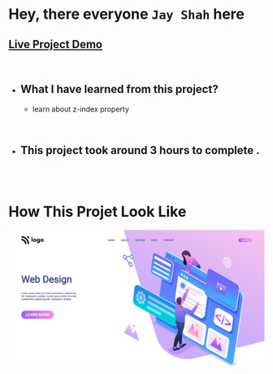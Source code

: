 # Hey, there everyone `Jay Shah` here

## [Live Project Demo](https://project-8-web-design-page.netlify.app/)

<br>

- ## What I have learned from this project?
    - learn about z-index property
    
<br>

- ## This project took around 3 hours to complete .
<br>
<br>

# How This Projet Look Like
![Cloud](./images/project-8.png)
